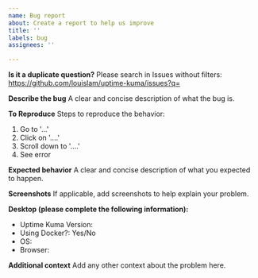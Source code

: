 ```yaml
---
name: Bug report
about: Create a report to help us improve
title: ''
labels: bug
assignees: ''

---
```


**Is it a duplicate question?**
Please search in Issues without filters: https://github.com/louislam/uptime-kuma/issues?q=

**Describe the bug**
A clear and concise description of what the bug is.

**To Reproduce**
Steps to reproduce the behavior:
1. Go to '...'
2. Click on '....'
3. Scroll down to '....'
4. See error

**Expected behavior**
A clear and concise description of what you expected to happen.

**Screenshots**
If applicable, add screenshots to help explain your problem.

**Desktop (please complete the following information):**
 - Uptime Kuma Version:
 - Using Docker?: Yes/No
 - OS: 
 - Browser:


**Additional context**
Add any other context about the problem here.
